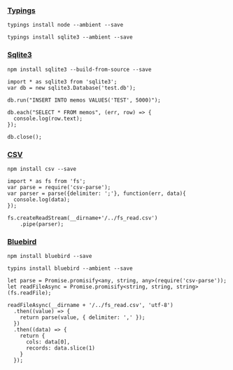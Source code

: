 ### [Typings](https://github.com/typings/typings)
`typings install node --ambient --save`

`typings install sqlite3 --ambient --save`

### [Sqlite3](https://github.com/mapbox/node-sqlite3)
`npm install sqlite3 --build-from-source --save`


    import * as sqlite3 from 'sqlite3';
    var db = new sqlite3.Database('test.db');

    db.run("INSERT INTO memos VALUES('TEST', 5000)");

    db.each("SELECT * FROM memos", (err, row) => {
      console.log(row.text);
    });

    db.close();


### [CSV](https://github.com/wdavidw/node-csv)
`npm install csv --save`

    import * as fs from 'fs';
    var parse = require('csv-parse');
    var parser = parse({delimiter: ';'}, function(err, data){
      console.log(data);
    });

    fs.createReadStream(__dirname+'/../fs_read.csv')
        .pipe(parser);


### [Bluebird](http://bluebirdjs.com/docs/getting-started.html)

`npm install bluebird --save`

`typins install bluebird --ambient --save`

    let parse = Promise.promisify<any, string, any>(require('csv-parse'));
    let readFileAsync = Promise.promisify<string, string, string>(fs.readFile);

    readFileAsync(__dirname + '/../fs_read.csv', 'utf-8')
      .then((value) => {
        return parse(value, { delimiter: ',' });
      })
      .then((data) => {
        return {
          cols: data[0],
          records: data.slice(1)
        }
      });